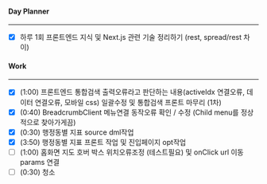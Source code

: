 
#### Day Planner
---
- [x] 하루 1회 프론트엔드 지식 및 Next.js 관련 기술 정리하기 (rest, spread/rest 차이)


#### Work
---
- [x] (1:00) 프론트엔드 통합검색 출력오류라고 판단하는 내용(activeIdx 연결오류, 데이터 연결오류, 모바일 css) 일괄수정 및 통합검색 프론트 마무리 (1차)
- [x] (0:40) BreadcrumbClient 메뉴연결 동작오류 확인 / 수정 (Child menu를 정상적으로 찾아가게끔)
- [x] (0:30) 행정동별 지표 source dml작업
- [x] (3:50) 행정동별 지표 프론트 작업 및 진입페이지 opt작업
- [ ] (1:00) 홈화면 지도 호버 박스 위치오류조정 (테스트필요) 및 onClick url 이동 params 연결
- [ ] (0:30) 청소